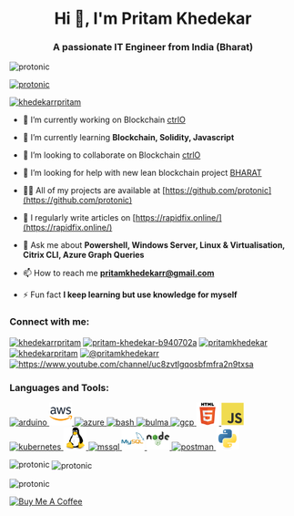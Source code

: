 <h1 align="center">Hi 👋, I'm Pritam Khedekar</h1>
<h3 align="center">A passionate IT Engineer from India (Bharat)</h3>

<p align="left"> <img src="https://komarev.com/ghpvc/?username=protonic&label=Profile%20views&color=0e75b6&style=flat" alt="protonic" /> </p>

<p align="left"> <a href="https://github.com/ryo-ma/github-profile-trophy"><img src="https://github-profile-trophy.vercel.app/?username=protonic" alt="protonic" /></a> </p>


<p align="left"> <a href="https://twitter.com/khedekarrpritam" target="blank"><img src="https://img.shields.io/twitter/follow/khedekarrpritam?logo=twitter&style=for-the-badge" alt="khedekarrpritam" /></a> </p>

- 🔭 I’m currently working on Blockchain [ctrlO](https://github.com/controlo-chain/csc)

- 🌱 I’m currently learning **Blockchain, Solidity, Javascript**

- 👯 I’m looking to collaborate on Blockchain [ctrlO](https://github.com/controlo-chain/csc)

- 🤝 I’m looking for help with new lean blockchain project [BHARAT](https://github.com/protonic/bharat)

- 👨‍💻 All of my projects are available at [https://github.com/protonic](https://github.com/protonic)

- 📝 I regularly write articles on [https://rapidfix.online/](https://rapidfix.online/)

- 💬 Ask me about **Powershell, Windows Server, Linux & Virtualisation, Citrix CLI, Azure Graph Queries**

- 📫 How to reach me **pritamkhedekarr@gmail.com**

- ⚡ Fun fact **I keep learning but use knowledge for myself**

<h3 align="left">Connect with me:</h3>
<p align="left">
<a href="https://twitter.com/khedekarrpritam" target="blank"><img align="center" src="https://raw.githubusercontent.com/rahuldkjain/github-profile-readme-generator/master/src/images/icons/Social/twitter.svg" alt="khedekarrpritam" height="30" width="40" /></a>
<a href="https://linkedin.com/in/pritam-khedekar-b940702a" target="blank"><img align="center" src="https://raw.githubusercontent.com/rahuldkjain/github-profile-readme-generator/master/src/images/icons/Social/linked-in-alt.svg" alt="pritam-khedekar-b940702a" height="30" width="40" /></a>
<a href="https://fb.com/pritamkhedekar" target="blank"><img align="center" src="https://raw.githubusercontent.com/rahuldkjain/github-profile-readme-generator/master/src/images/icons/Social/facebook.svg" alt="pritamkhedekar" height="30" width="40" /></a>
<a href="https://instagram.com/khedekarpritam" target="blank"><img align="center" src="https://raw.githubusercontent.com/rahuldkjain/github-profile-readme-generator/master/src/images/icons/Social/instagram.svg" alt="khedekarpritam" height="30" width="40" /></a>
<a href="https://medium.com/@pritamkhedekarr" target="blank"><img align="center" src="https://raw.githubusercontent.com/rahuldkjain/github-profile-readme-generator/master/src/images/icons/Social/medium.svg" alt="@pritamkhedekarr" height="30" width="40" /></a>
<a href="https://www.youtube.com/c/https://www.youtube.com/channel/uc8zvtlgqosbfmfra2n9txsa" target="blank"><img align="center" src="https://raw.githubusercontent.com/rahuldkjain/github-profile-readme-generator/master/src/images/icons/Social/youtube.svg" alt="https://www.youtube.com/channel/uc8zvtlgqosbfmfra2n9txsa" height="30" width="40" /></a>
</p>

<h3 align="left">Languages and Tools:</h3>
<p align="left"> <a href="https://www.arduino.cc/" target="_blank"> <img src="https://cdn.worldvectorlogo.com/logos/arduino-1.svg" alt="arduino" width="40" height="40"/> </a> <a href="https://aws.amazon.com" target="_blank"> <img src="https://raw.githubusercontent.com/devicons/devicon/master/icons/amazonwebservices/amazonwebservices-original-wordmark.svg" alt="aws" width="40" height="40"/> </a> <a href="https://azure.microsoft.com/en-in/" target="_blank"> <img src="https://www.vectorlogo.zone/logos/microsoft_azure/microsoft_azure-icon.svg" alt="azure" width="40" height="40"/> </a> <a href="https://www.gnu.org/software/bash/" target="_blank"> <img src="https://www.vectorlogo.zone/logos/gnu_bash/gnu_bash-icon.svg" alt="bash" width="40" height="40"/> </a> <a href="https://bulma.io/" target="_blank"> <img src="https://raw.githubusercontent.com/gilbarbara/logos/804dc257b59e144eaca5bc6ffd16949752c6f789/logos/bulma.svg" alt="bulma" width="40" height="40"/> </a> <a href="https://cloud.google.com" target="_blank"> <img src="https://www.vectorlogo.zone/logos/google_cloud/google_cloud-icon.svg" alt="gcp" width="40" height="40"/> </a> <a href="https://www.w3.org/html/" target="_blank"> <img src="https://raw.githubusercontent.com/devicons/devicon/master/icons/html5/html5-original-wordmark.svg" alt="html5" width="40" height="40"/> </a> <a href="https://developer.mozilla.org/en-US/docs/Web/JavaScript" target="_blank"> <img src="https://raw.githubusercontent.com/devicons/devicon/master/icons/javascript/javascript-original.svg" alt="javascript" width="40" height="40"/> </a> <a href="https://kubernetes.io" target="_blank"> <img src="https://www.vectorlogo.zone/logos/kubernetes/kubernetes-icon.svg" alt="kubernetes" width="40" height="40"/> </a> <a href="https://www.linux.org/" target="_blank"> <img src="https://raw.githubusercontent.com/devicons/devicon/master/icons/linux/linux-original.svg" alt="linux" width="40" height="40"/> </a> <a href="https://www.microsoft.com/en-us/sql-server" target="_blank"> <img src="https://www.svgrepo.com/show/303229/microsoft-sql-server-logo.svg" alt="mssql" width="40" height="40"/> </a> <a href="https://www.mysql.com/" target="_blank"> <img src="https://raw.githubusercontent.com/devicons/devicon/master/icons/mysql/mysql-original-wordmark.svg" alt="mysql" width="40" height="40"/> </a> <a href="https://nodejs.org" target="_blank"> <img src="https://raw.githubusercontent.com/devicons/devicon/master/icons/nodejs/nodejs-original-wordmark.svg" alt="nodejs" width="40" height="40"/> </a> <a href="https://postman.com" target="_blank"> <img src="https://www.vectorlogo.zone/logos/getpostman/getpostman-icon.svg" alt="postman" width="40" height="40"/> </a> <a href="https://www.python.org" target="_blank"> <img src="https://raw.githubusercontent.com/devicons/devicon/master/icons/python/python-original.svg" alt="python" width="40" height="40"/> </a> </p>

<p><img align="left" src="https://github-readme-stats.vercel.app/api/top-langs?username=protonic&show_icons=true&locale=en&layout=compact" alt="protonic" /></p>

<p>&nbsp;<img align="center" src="https://github-readme-stats.vercel.app/api?username=protonic&show_icons=true&locale=en" alt="protonic" /></p>

<p><img align="center" src="https://github-readme-streak-stats.herokuapp.com/?user=protonic&" alt="protonic" /></p>
<a href="https://www.buymeacoffee.com/pkorganic" target="_blank"><img src="https://cdn.buymeacoffee.com/buttons/v2/default-yellow.png" alt="Buy Me A Coffee" style="height: 60px !important;width: 217px !important;" ></a>
